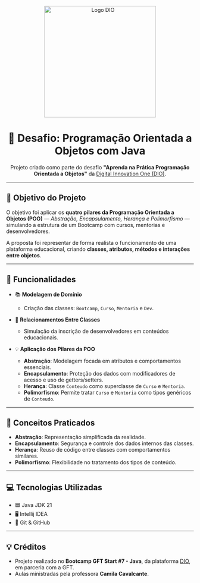 <p align="center">
  <img src="https://hermes.digitalinnovation.one/assets/diome/logo.png" alt="Logo DIO" width="300"/>
</p>

<h1 align="center">🚀 Desafio: Programação Orientada a Objetos com Java</h1>

<p align="center">
  Projeto criado como parte do desafio <strong>"Aprenda na Prática Programação Orientada a Objetos"</strong> da <a href="https://web.dio.me/">Digital Innovation One (DIO)</a>.
</p>

---

## 📝 Objetivo do Projeto

O objetivo foi aplicar os **quatro pilares da Programação Orientada a Objetos (POO)** — *Abstração, Encapsulamento, Herança e Polimorfismo* — simulando a estrutura de um Bootcamp com cursos, mentorias e desenvolvedores.

A proposta foi representar de forma realista o funcionamento de uma plataforma educacional, criando **classes, atributos, métodos e interações entre objetos**.

---

## 🔧 Funcionalidades

- 📚 **Modelagem de Domínio**  
  - Criação das classes: `Bootcamp`, `Curso`, `Mentoria` e `Dev`.

- 🔗 **Relacionamentos Entre Classes**  
  - Simulação da inscrição de desenvolvedores em conteúdos educacionais.

- 💡 **Aplicação dos Pilares da POO**
  - **Abstração**: Modelagem focada em atributos e comportamentos essenciais.
  - **Encapsulamento**: Proteção dos dados com modificadores de acesso e uso de getters/setters.
  - **Herança**: Classe `Conteudo` como superclasse de `Curso` e `Mentoria`.
  - **Polimorfismo**: Permite tratar `Curso` e `Mentoria` como tipos genéricos de `Conteudo`.

---

## 📖 Conceitos Praticados

- **Abstração**: Representação simplificada da realidade.
- **Encapsulamento**: Segurança e controle dos dados internos das classes.
- **Herança**: Reuso de código entre classes com comportamentos similares.
- **Polimorfismo**: Flexibilidade no tratamento dos tipos de conteúdo.

---

## 💻 Tecnologias Utilizadas

- 🟦 Java JDK 21  
- 🖥️ Intellij IDEA
- 🔁 Git & GitHub  

---

## 💡 Créditos

- Projeto realizado no **Bootcamp GFT Start #7 - Java**, da plataforma [DIO](https://web.dio.me/), em parceria com a GFT.
- Aulas ministradas pela professora **Camila Cavalcante**.

